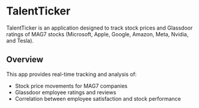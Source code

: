# TalentTicker

TalentTicker is an application designed to track stock prices and Glassdoor ratings of MAG7 stocks (Microsoft, Apple, Google, Amazon, Meta, Nvidia, and Tesla).

## Overview

This app provides real-time tracking and analysis of:
- Stock price movements for MAG7 companies
- Glassdoor employee ratings and reviews
- Correlation between employee satisfaction and stock performance

